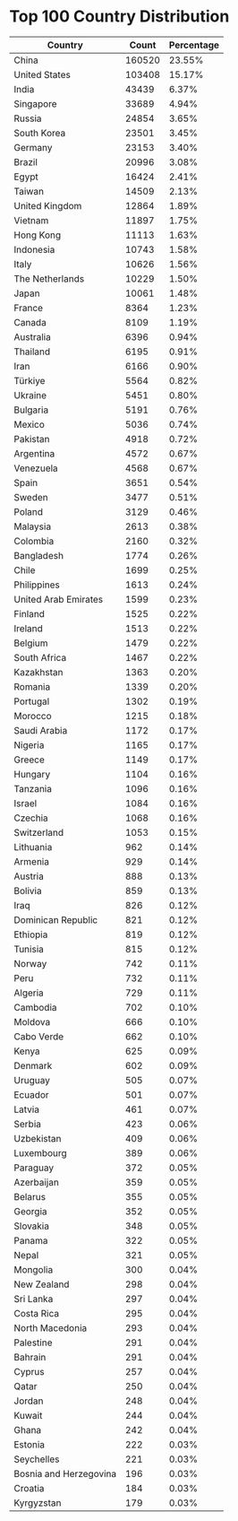 # Top 100 Country Distribution
| Country | Count | Percentage |
|----|----|----|
| China | 160520 | 23.55% |
| United States | 103408 | 15.17% |
| India | 43439 | 6.37% |
| Singapore | 33689 | 4.94% |
| Russia | 24854 | 3.65% |
| South Korea | 23501 | 3.45% |
| Germany | 23153 | 3.40% |
| Brazil | 20996 | 3.08% |
| Egypt | 16424 | 2.41% |
| Taiwan | 14509 | 2.13% |
| United Kingdom | 12864 | 1.89% |
| Vietnam | 11897 | 1.75% |
| Hong Kong | 11113 | 1.63% |
| Indonesia | 10743 | 1.58% |
| Italy | 10626 | 1.56% |
| The Netherlands | 10229 | 1.50% |
| Japan | 10061 | 1.48% |
| France | 8364 | 1.23% |
| Canada | 8109 | 1.19% |
| Australia | 6396 | 0.94% |
| Thailand | 6195 | 0.91% |
| Iran | 6166 | 0.90% |
| Türkiye | 5564 | 0.82% |
| Ukraine | 5451 | 0.80% |
| Bulgaria | 5191 | 0.76% |
| Mexico | 5036 | 0.74% |
| Pakistan | 4918 | 0.72% |
| Argentina | 4572 | 0.67% |
| Venezuela | 4568 | 0.67% |
| Spain | 3651 | 0.54% |
| Sweden | 3477 | 0.51% |
| Poland | 3129 | 0.46% |
| Malaysia | 2613 | 0.38% |
| Colombia | 2160 | 0.32% |
| Bangladesh | 1774 | 0.26% |
| Chile | 1699 | 0.25% |
| Philippines | 1613 | 0.24% |
| United Arab Emirates | 1599 | 0.23% |
| Finland | 1525 | 0.22% |
| Ireland | 1513 | 0.22% |
| Belgium | 1479 | 0.22% |
| South Africa | 1467 | 0.22% |
| Kazakhstan | 1363 | 0.20% |
| Romania | 1339 | 0.20% |
| Portugal | 1302 | 0.19% |
| Morocco | 1215 | 0.18% |
| Saudi Arabia | 1172 | 0.17% |
| Nigeria | 1165 | 0.17% |
| Greece | 1149 | 0.17% |
| Hungary | 1104 | 0.16% |
| Tanzania | 1096 | 0.16% |
| Israel | 1084 | 0.16% |
| Czechia | 1068 | 0.16% |
| Switzerland | 1053 | 0.15% |
| Lithuania | 962 | 0.14% |
| Armenia | 929 | 0.14% |
| Austria | 888 | 0.13% |
| Bolivia | 859 | 0.13% |
| Iraq | 826 | 0.12% |
| Dominican Republic | 821 | 0.12% |
| Ethiopia | 819 | 0.12% |
| Tunisia | 815 | 0.12% |
| Norway | 742 | 0.11% |
| Peru | 732 | 0.11% |
| Algeria | 729 | 0.11% |
| Cambodia | 702 | 0.10% |
| Moldova | 666 | 0.10% |
| Cabo Verde | 662 | 0.10% |
| Kenya | 625 | 0.09% |
| Denmark | 602 | 0.09% |
| Uruguay | 505 | 0.07% |
| Ecuador | 501 | 0.07% |
| Latvia | 461 | 0.07% |
| Serbia | 423 | 0.06% |
| Uzbekistan | 409 | 0.06% |
| Luxembourg | 389 | 0.06% |
| Paraguay | 372 | 0.05% |
| Azerbaijan | 359 | 0.05% |
| Belarus | 355 | 0.05% |
| Georgia | 352 | 0.05% |
| Slovakia | 348 | 0.05% |
| Panama | 322 | 0.05% |
| Nepal | 321 | 0.05% |
| Mongolia | 300 | 0.04% |
| New Zealand | 298 | 0.04% |
| Sri Lanka | 297 | 0.04% |
| Costa Rica | 295 | 0.04% |
| North Macedonia | 293 | 0.04% |
| Palestine | 291 | 0.04% |
| Bahrain | 291 | 0.04% |
| Cyprus | 257 | 0.04% |
| Qatar | 250 | 0.04% |
| Jordan | 248 | 0.04% |
| Kuwait | 244 | 0.04% |
| Ghana | 242 | 0.04% |
| Estonia | 222 | 0.03% |
| Seychelles | 221 | 0.03% |
| Bosnia and Herzegovina | 196 | 0.03% |
| Croatia | 184 | 0.03% |
| Kyrgyzstan | 179 | 0.03% |
